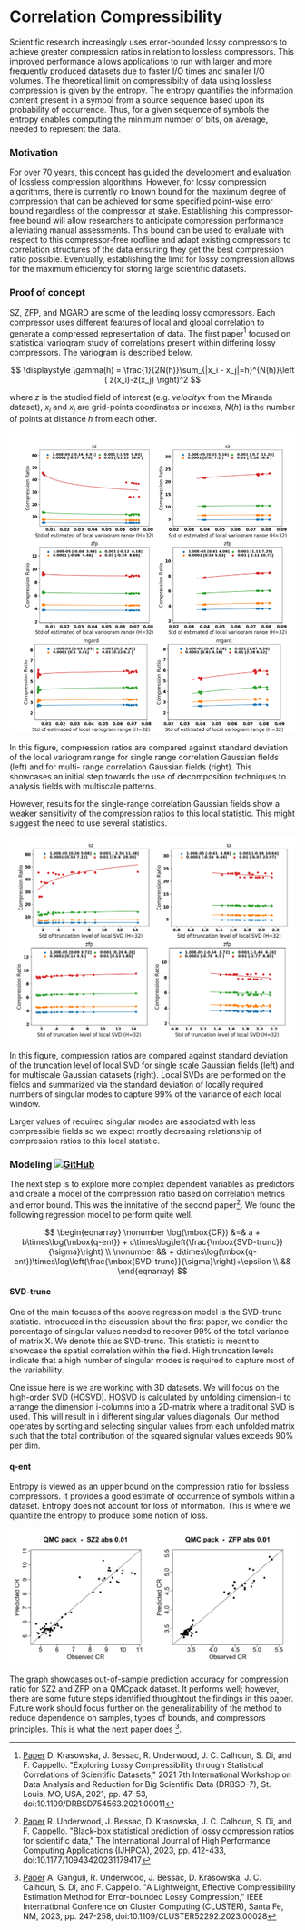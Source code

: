 # Correlation Compressibility

Scientific research increasingly uses error-bounded lossy compressors to achieve greater compression ratios in relation to lossless compressors. This improved performance allows applications to run with larger and more frequently produced datasets due to faster I/O times and smaller I/O volumes. The theoretical limit on compressibilty of data using lossless compression is given by the entropy. The entropy quantifies the information content present in a symbol from a source sequence based upon its probability of occurrence. Thus, for a given sequence of symbols the entropy enables computing the minimum number of bits, on average, needed to represent the data. 

### Motivation 

For over 70 years, this concept has guided the development and evaluation of lossless compression algorithms. However, for lossy compression algorithms, there is currently no known bound for the maximum degree of compression that can be achieved for some specified point-wise error bound regardless of the compressor at stake. 
Establishing this compressor-free bound will allow researchers to anticipate compression performance alleviating manual assessments. 
This bound can be used to evaluate with respect to this compressor-free roofline and adapt existing compressors to correlation structures of the data ensuring they get the best compression ratio possible. 
Eventually, establishing the limit for lossy compression allows for the maximum efficiency for storing large scientific datasets. 

### Proof of concept

SZ, ZFP, and MGARD are some of the leading lossy compressors. Each compressor uses different features of local and global correlation to generate a compressed representation of data. The first paper[^1] focused on statistical variogram study of correlations present within differing lossy compressors. The variogram is described below.

$$
\displaystyle \gamma(h) = \frac{1}{2N(h)}\sum_{|x_i - x_j|=h}^{N(h)}\left ( z(x_i)-z(x_j) \right)^2
$$

where $z$ is the studied field of interest (e.g. $\textit{velocityx}$ from the Miranda dataset), $x_i$ and $x_j$ are grid-points coordinates or indexes, $N(h)$ is the number of points at distance $h$ from each other. 

![ ](/assets/images/projects/compression/variogram.png)

In this figure, compression ratios are compared against standard deviation of the local variogram range for single range correlation Gaussian fields (left) and for multi-
range correlation Gaussian fields (right). This showcases an initial step towards the use of
decomposition techniques to analysis fields with multiscale patterns. 

However, results for the single-range correlation Gaussian fields show a weaker sensitivity of the compression ratios to this local statistic. This might suggest the need to use several statistics. 

![ ](/assets/images/projects/compression/svd-trunc.png)

In this figure, compression ratios are compared against standard deviation of the truncation level of local SVD for single scale Gaussian fields (left) and for multiscale Gaussian
datasets (right). Local SVDs are performed on the fields and summarized via the standard deviation of locally required numbers of singular modes to capture 99% of the variance of each local window.

Larger values of required singular modes are associated with less compressible fields so we expect mostly decreasing relationship of compression ratios to this local statistic. 


### Modeling [![GitHub](https://github.githubassets.com/favicons/favicon.svg)](https://github.com/FTHPC/Correlation_Compressibility)
The next step is to explore more complex dependent variables as predictors and create a model of the compression ratio based on correlation metrics and error bound. 
This was the innitative of the second paper[^2]. We found the following regression model to perform quite well. 

$$
\begin{eqnarray}
  \nonumber  \log(\mbox{CR}) &=& a + b\times\log(\mbox{q-ent}) +  c\times\log\left(\frac{\mbox{SVD-trunc}}{\sigma}\right) \\  
   \nonumber  && +  d\times\log(\mbox{q-ent})\times\log\left(\frac{\mbox{SVD-trunc}}{\sigma}\right)+\epsilon \\
    && 
\end{eqnarray}  
$$


#### SVD-trunc
One of the main focuses of the above regression model is the SVD-trunc statistic. Introduced in the discussion about the first paper, we condier the percentage of singular values needed to recover 99% of the total variance of matrix X. We denote this as SVD-trunc. This statistic is meant to showcase the spatial correlation within the field. High truncation levels indicate that a high number of singular modes is required to capture most of the variabiliity. 

One issue here is we are working with 3D datasets. We will focus on the high-order SVD (HOSVD). HOSVD is calculated by unfolding dimension-i to arrange the dimension i-columns into a 2D-matrix where a traditional SVD is used. This will result in i different singular values diagonals. Our method operates by sorting and selecting singular values from each unfolded matrix such that the total contribution of the squared signular values exceeds 90% per dim. 

#### q-ent
Entropy is viewed as an upper bound on the compression ratio for lossless compressors. It provides a good estimate of occurrence of symbols within a dataset. Entropy does not account for loss of information. This is where we quantize the entropy to produce some notion of loss. 

![ ](/assets/images/projects/compression/prediction.png)

The graph showcases out-of-sample prediction accuracy for compression ratio for SZ2 and ZFP on a QMCpack dataset. It performs well; however, there are some future steps identified throughtout the findings in this paper. Future work should focus further on the generalizability of the method to reduce dependence on samples, types of bounds, and compressors principles. This is what the next paper does [^3]. 

[^1]: [Paper](/assets/documents/papers/2021/Exploring_Lossy_Compressibility_through_Statistical_Correlations_of_Scientific_Datasets.pdf) D. Krasowska, J. Bessac, R. Underwood, J. C. Calhoun, S. Di, and F. Cappello. "Exploring Lossy Compressibility through Statistical Correlations of Scientific Datasets," 2021 7th International Workshop on Data Analysis and Reduction for Big Scientific Data (DRBSD-7), St. Louis, MO, USA, 2021, pp. 47-53, doi:10.1109/DRBSD754563.2021.00011
[^2]: [Paper](/assets/documents/papers/2023/Black-Box_Statistical_Prediction_of_Lossy_Compression_Ratios_for_Scientific_Data.pdf) R. Underwood, J. Bessac, D. Krasowska, J. C. Calhoun, S. Di, and F. Cappello. "Black-box statistical prediction of lossy compression ratios for scientific data," The International Journal of High Performance Computing Applications (IJHPCA), 2023, pp. 412-433, doi:10.1177/10943420231179417  
[^3]: [Paper](/assets/documents/papers/2023/A_Lightweight_Effective_Compressibility_Estimation_Method_for_Error-bounded_Lossy_Compression.pdf) A. Ganguli, R. Underwood, J. Bessac, D. Krasowska, J. C. Calhoun, S. Di, and F. Cappello. "A Lightweight, Effective Compressibility Estimation Method for Error-bounded Lossy Compression," IEEE International Conference on Cluster Computing (CLUSTER), Santa Fe, NM, 2023, pp. 247-258, doi:10.1109/CLUSTER52292.2023.00028 